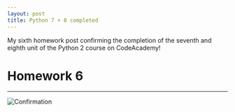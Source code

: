 ```yaml
---
layout: post
title: Python 7 + 8 completed
---
```


My sixth homework post confirming the completion of the seventh and eighth unit of the Python 2 course on CodeAcademy!
<!-- more -->

# Homework 6

***

![Confirmation](/img/HomeworkPython7+8.png)